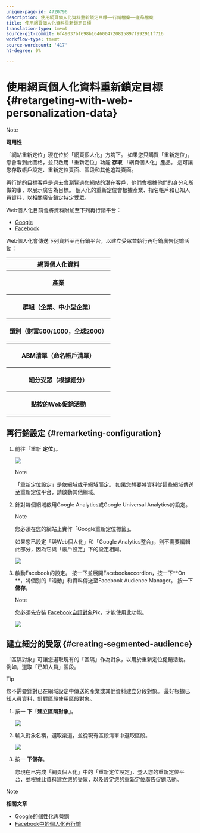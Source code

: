 ```yaml
---
unique-page-id: 4720796
description: 使用網頁個人化資料重新鎖定目標——行銷檔案——產品檔案
title: 使用網頁個人化資料重新鎖定目標
translation-type: tm+mt
source-git-commit: 6f49037bf698b1646004720815897f992911f716
workflow-type: tm+mt
source-wordcount: '417'
ht-degree: 0%

---
```



# 使用網頁個人化資料重新鎖定目標 {#retargeting-with-web-personalization-data}

>[!NOTE]
>
>**可用性**
>
>「網站重新定位」現在位於「網頁個人化」方塊下。 如果您只購買「重新定位」，您會看到此圖格，並只啟用「重新定位」功能 **存取** 「網頁個人化」產品。 這可讓您存取帳戶設定、重新定位頁面、區段和其他追蹤頁面。

再行銷的目標客戶是過去曾瀏覽過您網站的潛在客戶，他們會根據他們的身分和所做的事，以展示廣告為目標。 個人化的重新定位會根據產業、指名帳戶和已知人員資料，以相關廣告鎖定特定受眾。

Web個人化目前會將資料附加至下列再行銷平台：

* [Google](personalized-remarketing-in-google.md)
* [Facebook](personalized-remarketing-in-facebook.md)

Web個人化會傳送下列資料至再行銷平台，以建立受眾並執行再行銷廣告促銷活動：

<table> 
 <tbody> 
  <tr> 
   <th colspan="1">網頁個人化資料</th> 
  </tr> 
  <tr> 
   <th><p>產業</p></th> 
  </tr> 
  <tr> 
   <th><p>群組（企業、中小型企業）</p></th> 
  </tr> 
  <tr> 
   <th><p>類別（財富500/1000，全球2000）</p></th> 
  </tr> 
  <tr> 
   <th><p>ABM清單（命名帳戶清單）</p></th> 
  </tr> 
  <tr> 
   <th><p>細分受眾（根據細分）</p></th> 
  </tr> 
  <tr> 
   <th><p>點按的Web促銷活動</p></th> 
  </tr> 
 </tbody> 
</table>

## 再行銷設定 {#remarketing-configuration}

1. 前往「重新 **定位」**。

   ![](assets/one.png)

   >[!NOTE]
   >
   >「重新定位設定」是依網域或子網域而定。 如果您想要將資料從這些網域傳送至重新定位平台，請啟動其他網域。

1. 針對每個網域啟用Google Analytics或Google Universal Analytics的設定。

   >[!NOTE]
   >
   >您必須在您的網站上實作「Google重新定位標籤」。
   >
   >
   >如果您已設定「與Web個人化」和「Google Analytics整合」，則不需要編輯此部分，因為它與「帳戶設定」下的設定相同。

   ![](assets/two.png)

1. 啟動Facebook的設定。 按一下並展開Facebookaccordion，按一下**On **，將個別的「活動」和資料傳送至Facebook Audience Manager。 按一下 **儲存**。

   >[!NOTE]
   >
   >您必須先安裝 [Facebook自訂對象](https://developers.facebook.com/docs/ads-for-websites/website-custom-audiences/getting-started#install-the-pixel)Pix，才能使用此功能。

   ![](assets/three.png)

## 建立細分的受眾 {#creating-segmented-audience}

「區隔對象」可讓您選取現有的「區隔」作為對象，以用於重新定位促銷活動。 例如，選取「已知人員」區段。

>[!TIP]
>
>您不需要針對已在網域設定中傳送的產業或其他資料建立分段對象。 最好根據已知人員資料，針對區段使用區段對象。

1. 按一 **下「建立區隔對象**」。

   ![](assets/image2015-1-15-16-3a36-3a38.png)

1. 輸入對象名稱，選取渠道，並從現有區段清單中選取區段。

   ![](assets/image2015-1-15-16-3a40-3a17.png)

1. 按一 **下儲存**。

   您現在已完成「網頁個人化」中的「重新定位設定」、登入您的重新定位平台，並根據此資料建立您的受眾，以及設定您的重新定位廣告促銷活動。

>[!NOTE]
>
>**相關文章**
>
>* [Google的個性化再營銷](personalized-remarketing-in-google.md)
>* [Facebook中的個人化再行銷](personalized-remarketing-in-facebook.md)

